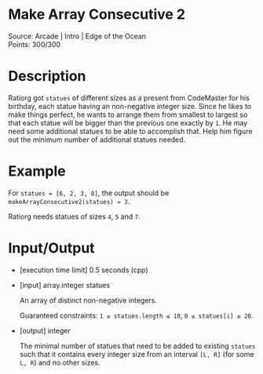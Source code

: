 # Make Array Consecutive 2
Source: Arcade | Intro | Edge of the Ocean <br>
Points: 300/300

# Description

Ratiorg got `statues` of different sizes as a present from CodeMaster for his birthday, each statue having an non-negative integer size. Since he likes to make things perfect, he wants to arrange them from smallest to largest so that each statue will be bigger than the previous one exactly by `1`. He may need some additional statues to be able to accomplish that. Help him figure out the minimum number of additional statues needed.

# Example

For `statues = [6, 2, 3, 8]`, the output should be
`makeArrayConsecutive2(statues) = 3`.

Ratiorg needs statues of sizes `4`, `5` and `7`.

# Input/Output

* [execution time limit] 0.5 seconds (cpp)

* [input] array.integer statues

  An array of distinct non-negative integers.

  Guaranteed constraints:
  `1 ≤ statues.length ≤ 10`,
  `0 ≤ statues[i] ≤ 20`.

* [output] integer

  The minimal number of statues that need to be added to existing `statues` such that it contains every integer size from an interval `[L, R]` (for some `L, R`) and no other sizes.
